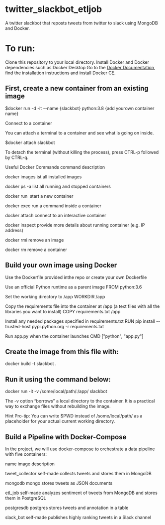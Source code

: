 # twitter_slackbot_etljob
A twitter slackbot that reposts tweets from twitter to slack using MongoDB and Docker.

# To run:

Clone this repository to your local directory.
Install Docker and Docker dependencies such as Docker Desktop
Go to the [Docker Documentation](https://docs.docker.com/), find the installation instructions and install Docker CE.

## First, create a new container from an existing image

$docker run -d -it --name {slackbot} python:3.8  {add yourown container name}

Connect to a container

You can attach a terminal to a container and see what is going on inside.

$docker attach slackbot

To detach the terminal (without killing the process), press CTRL-p followed by CTRL-q.

Useful Docker Commands
command                                             description

docker images                                       ist all installed images

docker ps -a                                        list all running and stopped containers

docker run <image>                                  start a new container

docker exec                                         run a command inside a container

docker attach                                       connect to an interactive container

docker inspect <id or name>                         provide more details about running container (e.g. IP address)

docker rmi <id or name>                             remove an image

docker rm <id or name>                              remove a container

## Build your own image using Docker

Use the Dockerfile provided inthe repo or create your own Dockerfile

Use an official Python runtime as a parent image
FROM python:3.6

Set the working directory to /app
WORKDIR /app

Copy the requirements file into the container at /app
(a text files with all the libraries you want to install)
COPY requirements.txt /app

Install any needed packages specified in requirements.txt
RUN pip install --trusted-host pypi.python.org -r requirements.txt

Run app.py when the container launches
CMD ["python", "app.py"]

## Create the image from this file with:

docker build -t slackbot .

## Run it using the command below:

docker run -it -v /some/local/path/:/app/ slackbot

The -v option “borrows” a local directory to the container. It is a practical way to exchange files without rebuilding the image.

Hint Pro-tip:
You can write $PWD instead of /some/local/path/ as a placeholder for your actual current working directory.

## Build a Pipeline with Docker-Compose

In the project, we will use docker-compose to orchestrate a data pipeline with five containers:

name                image               description

tweet_collector     self-made           collects tweets and stores them in MongoDB

mongodb             mongo               stores tweets as JSON documents

etl_job             self-made           analyzes sentiment of tweets from MongoDB and stores them in PostgreSQL

postgresdb          postgres            stores tweets and annotation in a table

slack_bot           self-made           publishes highly ranking tweets in a Slack channel

